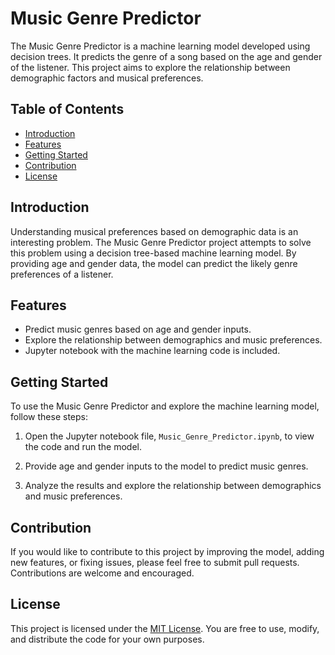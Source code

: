 # Music Genre Predictor

The Music Genre Predictor is a machine learning model developed using decision trees. It predicts the genre of a song based on the age and gender of the listener. This project aims to explore the relationship between demographic factors and musical preferences.

## Table of Contents

- [Introduction](#introduction)
- [Features](#features)
- [Getting Started](#getting-started)
- [Contribution](#contribution)
- [License](#license)

## Introduction

Understanding musical preferences based on demographic data is an interesting problem. The Music Genre Predictor project attempts to solve this problem using a decision tree-based machine learning model. By providing age and gender data, the model can predict the likely genre preferences of a listener.

## Features

- Predict music genres based on age and gender inputs.
- Explore the relationship between demographics and music preferences.
- Jupyter notebook with the machine learning code is included.

## Getting Started

To use the Music Genre Predictor and explore the machine learning model, follow these steps:

1. Open the Jupyter notebook file, `Music_Genre_Predictor.ipynb`, to view the code and run the model.

2. Provide age and gender inputs to the model to predict music genres.

3. Analyze the results and explore the relationship between demographics and music preferences.

## Contribution

If you would like to contribute to this project by improving the model, adding new features, or fixing issues, please feel free to submit pull requests. Contributions are welcome and encouraged.

## License

This project is licensed under the [MIT License](LICENSE). You are free to use, modify, and distribute the code for your own purposes.
